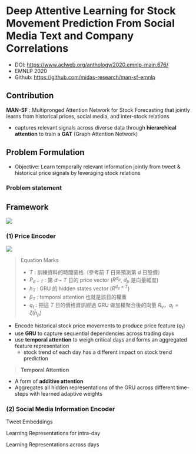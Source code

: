 # Deep Attentive Learning for Stock Movement Prediction From Social Media Text and Company Correlations

- DOI: https://www.aclweb.org/anthology/2020.emnlp-main.676/
- EMNLP 2020
- Github: https://github.com/midas-research/man-sf-emnlp

## Contribution

**MAN-SF** : Multipronged Attention Network for Stock Forecasting that jointly learns from historical prices, social media, and inter-stock relations
- captures relevant signals across diverse data through **hierarchical attention** to train a **GAT** (Graph Attention Network)

## Problem Formulation
- Objective: Learn temporally relevant information jointly from tweet & historical price signals by leveraging stock relations

### Problem statement

## Framework

![](https://i.imgur.com/uweVZYI.png)

### (1) Price Encoder

![](https://i.imgur.com/kndHeeT.png)

> Equation Marks
> - $T$ : 訓練資料的時間窗格（參考前 $T$ 日來預測第 $d$ 日股價）
> - $P_{d-T}$ : 第 $d-T$ 日的 price vector ($R^{d_{p}}$, $d_{p}$ 是向量維度)
> - $h_{T}$ : GRU 的 hidden states vector ($R^{d_{p} \times T}$)
> - $\beta_{T}$ : temporal attention 也就是該日的權重
> - $q_{t}$ : 把這 $T$ 日的價格資訊經過 GRU 做加權聚合後的向量 $R_{v}$，$q_{t} = ζ (\hat{h}_p )$

- Encode historical stock price movements to produce price feature ($q_t$)
- use **GRU** to capture sequential dependencies across trading days
- use **temporal attention** to weigh critical days and forms an aggregated feature representation
  - stock trend of each day has a different impact on stock trend prediction

> **Temporal Attention**
- A form of **additive attention**
- Aggregates all hidden representations of the GRU across different time-steps with learned adaptive weights

### (2) Social Media Information Encoder

Tweet Embeddings

Learning Representations for intra-day

Learning Representations across days

